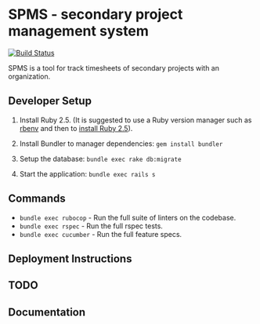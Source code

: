 # SPMS - secondary project management system

[![Build Status](https://gitlab.com/shaiju.edakulangara/spms/badges/staging/pipeline.svg)](https://gitlab.com/shaiju.edakulangara/spms/badges/staging/pipeline.svg)

SPMS is a tool for track timesheets of secondary projects with an organization. 

## Developer Setup

1. Install Ruby 2.5. (It is suggested to use a Ruby version manager such as [rbenv](https://github.com/rbenv/rbenv#installation) and then to [install Ruby 2.5](https://github.com/rbenv/rbenv#installing-ruby-versions)).
1. Install Bundler to manager dependencies: `gem install bundler`
1. Setup the database: `bundle exec rake db:migrate`

5. Start the application: `bundle exec rails s`

## Commands
- `bundle exec rubocop` - Run the full suite of linters on the codebase.
- `bundle exec rspec` - Run the full rspec tests.
- `bundle exec cucumber` - Run the full feature specs.

## Deployment Instructions

## TODO

## Documentation